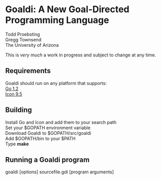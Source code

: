 Goaldi: A New Goal-Directed Programming Language 
=====

Todd Proebsting  
Gregg Townsend  
The University of Arizona  

This is *very much* a work in progress and subject to change at any time.  

## Requirements
Goaldi should run on any platform that supports:  
[Go 1.2](http://golang.org/)  
[Icon 9.5](http://www.cs.arizona.edu/icon/)  


## Building
Install Go and Icon and add them to your search path  
Set your $GOPATH environment variable  
Download Goaldi to $GOPATH/src/goaldi  
Add $GOPATH/bin to your $PATH  
Type **make**

## Running a Goaldi program
goaldi [options] sourcefile.gdi [program arguments]
